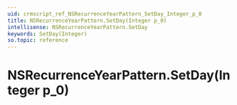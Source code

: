 ```yaml
---
uid: crmscript_ref_NSRecurrenceYearPattern_SetDay_Integer_p_0
title: NSRecurrenceYearPattern.SetDay(Integer p_0)
intellisense: NSRecurrenceYearPattern.SetDay
keywords: SetDay(Integer)
so.topic: reference
---
```


# NSRecurrenceYearPattern.SetDay(Integer p_0)

